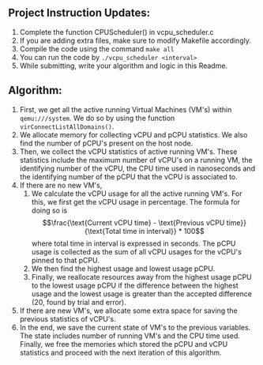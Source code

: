 ## Project Instruction Updates:

1. Complete the function CPUScheduler() in vcpu_scheduler.c
2. If you are adding extra files, make sure to modify Makefile accordingly.
3. Compile the code using the command `make all`
4. You can run the code by `./vcpu_scheduler <interval>`
5. While submitting, write your algorithm and logic in this Readme.

## Algorithm:

1. First, we get all the active running Virtual Machines (VM's) within `qemu:///system`. We do so by using the function `virConnectListAllDomains()`.
2. We allocate memory for collecting vCPU and pCPU statistics. We also find the number of pCPU's present on the host node.
3. Then, we collect the vCPU statistics of active running VM's. These statistics include the maximum number of vCPU's on a running VM, the identifying number of the vCPU, the CPU time used in nanoseconds and the identifying number of the pCPU that the vCPU is associated to.
4. If there are no new VM's,
    1. We calculate the vCPU usage for all the active running VM's. For this, we first get the vCPU usage in percentage. The formula for doing so is $$\frac{\text{Current vCPU time} - \text{Previous vCPU time}}{\text{Total time in interval}} * 100$$ where total time in interval is expressed in seconds. The pCPU usage is collected as the sum of all vCPU usages for the vCPU's pinned to that pCPU.
    2. We then find the highest usage and lowest usage pCPU.
    3. Finally, we reallocate resources away from the highest usage pCPU to the lowest usage pCPU if the difference between the highest usage and the lowest usage is greater than the accepted difference (20, found by trial and error).
5. If there are new VM's, we allocate some extra space for saving the previous statistics of vCPU's.
6. In the end, we save the current state of VM's to the previous variables. The state includes number of running VM's and the CPU time used. Finally, we free the memories which stored the pCPU and vCPU statistics and proceed with the next iteration of this algorithm.